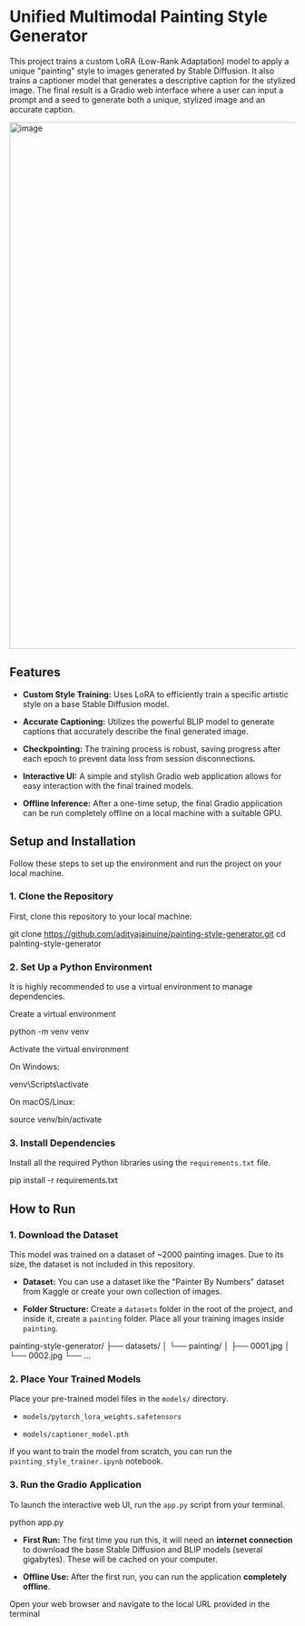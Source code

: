 # Unified Multimodal Painting Style Generator

This project trains a custom LoRA (Low-Rank Adaptation) model to apply a unique "painting" style to images generated by Stable Diffusion. It also trains a captioner model that generates a descriptive caption for the stylized image. The final result is a Gradio web interface where a user can input a prompt and a seed to generate both a unique, stylized image and an accurate caption.

<img width="608" height="928" alt="image" src="https://github.com/user-attachments/assets/10cf33ef-a5ed-4c8e-90e9-3a28ae587be5" />


## Features

* **Custom Style Training:** Uses LoRA to efficiently train a specific artistic style on a base Stable Diffusion model.

* **Accurate Captioning:** Utilizes the powerful BLIP model to generate captions that accurately describe the final generated image.

* **Checkpointing:** The training process is robust, saving progress after each epoch to prevent data loss from session disconnections.

* **Interactive UI:** A simple and stylish Gradio web application allows for easy interaction with the final trained models.

* **Offline Inference:** After a one-time setup, the final Gradio application can be run completely offline on a local machine with a suitable GPU.

## Setup and Installation

Follow these steps to set up the environment and run the project on your local machine.

### 1. Clone the Repository

First, clone this repository to your local machine:

git clone https://github.com/adityajainuine/painting-style-generator.git
cd painting-style-generator


### 2. Set Up a Python Environment

It is highly recommended to use a virtual environment to manage dependencies.

Create a virtual environment

python -m venv venv

Activate the virtual environment

On Windows:

venv\Scripts\activate

On macOS/Linux:

source venv/bin/activate


### 3. Install Dependencies

Install all the required Python libraries using the `requirements.txt` file.

pip install -r requirements.txt


## How to Run

### 1. Download the Dataset

This model was trained on a dataset of ~2000 painting images. Due to its size, the dataset is not included in this repository.

* **Dataset:** You can use a dataset like the "Painter By Numbers" dataset from Kaggle or create your own collection of images.

* **Folder Structure:** Create a `datasets` folder in the root of the project, and inside it, create a `painting` folder. Place all your training images inside `painting`.

painting-style-generator/
├── datasets/
│   └── painting/
│       ├── 0001.jpg
│       └── 0002.jpg
└── ...


### 2. Place Your Trained Models

Place your pre-trained model files in the `models/` directory.

* `models/pytorch_lora_weights.safetensors`

* `models/captioner_model.pth`

If you want to train the model from scratch, you can run the `painting_style_trainer.ipynb` notebook.

### 3. Run the Gradio Application

To launch the interactive web UI, run the `app.py` script from your terminal.

python app.py


* **First Run:** The first time you run this, it will need an **internet connection** to download the base Stable Diffusion and BLIP models (several gigabytes). These will be cached on your computer.

* **Offline Use:** After the first run, you can run the application **completely offline**.

Open your web browser and navigate to the local URL provided in the terminal
